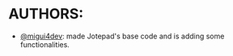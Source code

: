 <h1>AUTHORS:</h1>
<ul>
  <li><a href="https://github.com/migui4dev">@migui4dev<a/>: made Jotepad's base code and is adding some functionalities.</li>
</ul>

